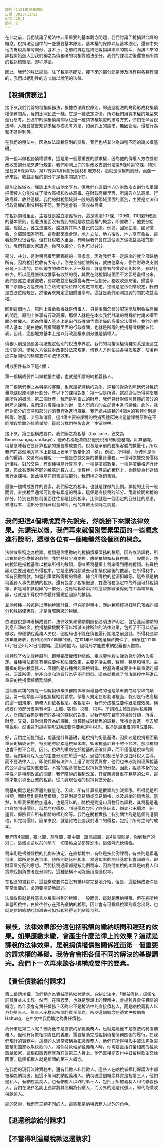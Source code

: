 ```yaml
---
課程：1121租稅法總論
日期：2023/11/12
周次：10_1
節次：2
---
```


在此之前，我們談論了稅法中非常重要的基本觀念問題，我們討論了稅捐與公課的概念，稅捐法治國中的一些重要基本原則，基本權的保障以及基本原則，還有中央地方財稅高權的劃分。基本上，之前的課程是講述稅捐與憲法的關系。而接下來的課程開始進入到我們稱之為債務法的稅捐實體法部分。我們的課程之後還會有所謂的稅捐稽徵法，即程序法。

因此，我們的稅法總論，除了稅捐基礎法，接下來的部分就是涉及所有與各稅有關的，我們以總則性的方式加以說明的法律。

## 【稅捐債務法】

接下來我們討論的稅捐債務法，根據依法課稅原則，即通過稅法的規範形成稅捐債權債務關系，我們比照民法一樣，它是一種法定之債。所以我們用請求權的類型來進行思考。民法中的債權債務關系也是一種請求權類型的思考方式，你們在學習民法時，大概會被告知請求權基礎思考方法，如契約上的請求，無因管理，侵權行為和不當得利等。

在我們的稅法中，因為依法課稅原則的關系，我們也將其分為四種不同的請求權基礎。

第一個叫做稅務債權請求，這是第一個最重要的請求權，因為他的債權人方依據財政收支劃分法來進行規定。我們剛剛上完的財政收支劃分法第8條和第12條，特別是在第8條第1項、第12條第1項有劃分國稅和地方稅，這就是債權的劃分。而進一步來說，收益高權的劃分才是根本關鍵所在。

原則上誰徵收，理論上也會由他來享有。但我們在這個地方的財政收支劃分法里面把債權人分別分成了徵收高權和收益高權。在財政高權里面，所謂的立法高權、行政高權、收益高權。我們的財稅領域與一般的高權領域里面的區別，主要是立法和行政高權的劃分稍有不同，我們還會有一個收益高權。

在稅捐領域里面，主要就是誰立法誰執行，這是憲法107條、109條、110條所確認的基本原則。但憲法里面沒有提到的就是收益高權的概念，即誰收了，他要分給誰。理論上，誰立法誰收，誰就將其納入自己的公庫。例如，國家立法、國家徵收、全部歸國家所有。這看起來很合理，地方立法、地方徵收、地方享有收益，這看起來也很合理。但在財稅收入里面，有時候我們會在這個地方做收益高權的劃分。我們有跟大家講過，你可以獨分，你也可以共分。

獨分、共分，是財稅高權里面獨特的一個概念，因為我們不一定誰收的就全部歸他所有。因為稅目稅收有大有小，你完全分給誰所有，就由他享有，往往財政收支劃分是不平均的。每個地方的條件都不太一樣嘛，就是會有的徵收到比較多，有點比較少。所以這種誰徵收誰享有收益的稅，其實在財稅領域里面不太容易畫得出來。我們是誰立法誰徵收，通常收益高權還會再做一個劃分。稅收收進來後，歸誰享有？那個地方還要再由立法或憲法位階的規定來規定。德國是憲法位階規定，我們是立法位階規定，然後再來規定這個歸誰享有。這就是我們剛剛提到的關於收益高權。

回到這個地方，原則上誰徵收誰就是債權人，只是後面怎樣分配還涉及到收益高權的問題。原則上誰享有行政高權，那個人就是在本次我們討論的稅捐給付請求權里面的債權人。因為債權人基本上是由行政機關代表所屬的高權公法團體，我們的債權人基本上是由他的高權團體里面的行政機關，也就是所謂的稅捐稽徵機關來代表。因此，這個地方基本上是以行政高權來劃分誰是債權人。

債務人則是通過各稅法規定個別的稅法來界定。我們的稅捐債權債務關系是通過立法切割的。債權人方依據財政劃分法來規定，債務人方則依據各稅法規定，然後再逐次展開他的構成要件和法律效果。

構成要件有以下這4個：

第一個構成要件叫做稅捐主體，也就是所謂的納稅義務人。

第二個我們稱之為稅捐的客體，也就是被課稅的對象。課稅的對象依照我們對稅按量能課稅原則進行劃分。有以下的課稅對象：第一個是所得，當然這個所得是指廣義所得的概念。第二個財產，我們是列舉式的財產，我們只針對個別具體的部分的財產來課稅，我們沒有廣義抽象的對一個人所擁有的全部資本進行課稅。此外，我們對部分的交易和部分的消費行為進行課稅。我們總共課稅的4個大的客體分別是所得、財產、交易和消費。這4個主要被課稅的稅捐客體反映出量能課稅原則在不同階段里面的經濟循環。這部分我們稍後會進一步做說明。

接下來，第三個構成要件，我們稱之為稅基（tax base，德文為 Bemessungsgrundlage），他的名稱是源自於他是稅捐的衡量基礎，計算基礎。稅基意味著它是計算稅額的重要構成要件。稅基是承前的稅捐客體的數量化，所以我們在這個地方基本上都加上表示了數量化的「額」，例如，所得額，財產則是財產的價額，交易有兩種稅——一種是依據交易的數量計量稅，一種叫依據交易價格計價稅。對於交易，有兩種稅基計算基準，一種是按照數量，一種是按價格進行計算，因此有兩種不同的稅基計算方式。消費稅，在目前的實務上，會轉變為針對銷售行為課稅。因此稅基在銷售這個部分，我們稱之為銷售額。

最後一個構成要件的要素，我們稱之為稅率，也就是課徵的比例。課稅的比例一般而言，直接稅里通常可能會有累進的稅率，這個是直接稅的部分。而屬於間接稅的部分，特別在銷售稅里面往往都是比例稅率，比例就是一個固定的百分比的意思。累進稅率，這部分會隨著稅基越高，他的課徵比例隨之調整。

我們把這4個構成要件先說完，然後接下來講法律效果。先講完以後，我們再來就個別要素里面的一些概念進行說明，這樣各位有一個總體然後個別的概念。
---

法律效果稱之為稅額。稅額是你應繳納的稅捐債權債務的數額。因為依法課稅，所以稅額是你應繳的數額。我們將其分為兩類：應納稅額和結算稅額。一般而言，應納稅額是指稅基乘以稅率所得的數額，意味著稅基乘上稅率得到應納稅額。結算稅額則主要出現在所得稅中，它是應納稅額減去可扣抵稅額後的數額。在所得稅中，常有預繳稅款，如營利事業所得稅的暫繳、綜合所得稅的就源扣繳等。這些都是納稅義務人事先繳納的稅款。還有包含了稅捐優惠、雙邊租稅協定中的外國可扣稅額等，都是可扣抵稅額的一部分。從應納稅額中扣除這些數額後得到的即為結算稅額，也就是所得稅中你最終需繳給國家的數額。

其他稅種一般都是以應納稅額計算，但在所得稅中，應納稅額經過扣除已預繳的部分和稅捐優惠後，才是實際應繳的稅額。

依法課稅意味著構成要件、法律效果和繳納期限都必須法律明定，包括遲延繳納的利息和滯納金。稅捐稽徵機關不可以增減法律所無的法律效果，包括了不可以期前徵收。即便納稅義務人欠稅，國稅局也不能在債務履行期限之前追討。所得稅通常按年度徵收，例如民國101年賺的錢，在101年已經滿足構成要件了，但應在102年5月1日至5月31日間繳納。這段時間內，國稅局才能要求納稅義務人繳款。

這體現了依法課稅原則，即稅捐債權債務關係、構成要件和法律效果均須依法規定。每種稅法都具有構成要件和法律效果，主要包括主體、客體、稅基和稅率。主體指的是納稅義務人，客體則是各種稅的課稅對象。稅基為構成要件中最重要的部分，涵蓋所得、財產交易和消費行為等不同類型。這些就構成了稅法課程中基礎且重要的稅捐債權債務關係。

這個要實踐的就是一個稅捐債權債務關係裡面最基礎的也是最重要的請求權的類型。第一個類型叫租稅債權給付請求。債權人規定在財劃法裡面，特別是行政高權的這一個規定。債務人則依各稅法。各稅法中，我們分成構成要件跟法律效果。構成要件的部分要素有4個，主體、客體、稅基、稅率。所謂的主體是指納稅義務人，所謂的客題是我們的各稅的課稅的對象，以我們現在目前的稅制分類，所得、財產、交易，跟對消費行為的課稅，消費轉成對銷售的課稅，我待會會進一步去解釋說明。然後第3個稅捐構成構成要件要素是叫稅基。稅基是最重要的構成要件。

好，我們之前提到過，稅基是計算基礎，是稅捐的衡量基礎，因此它是稅捐裡面最重要的構成要件。特別是對於累進稅率來說，如果稅基計算不對不合理，那麼稅額也會不對不合理。因此，稅改的重點在於稅基的正確計算，而不僅僅是稅率的調整。我們與財稅人士的主要分別在於這一點。過往的稅制改革多是由財稅人主導，而不是法律人士。即使偶爾有法律人士進了財稅委員會，他們也未必能夠理解稅基的公平合理性的重要性。不當的稅基會扭曲稅捐負擔的分配。因此，稅基本身的公平性才是稅制改革的關鍵。我們常說的稅制改革，其實應該著重在稅基的公平，這樣才能引導出正確的稅額，從而實現合理的稅捐負擔分配。

稅基的概念是指客體的數量化。因此，所有計算都是數額的加減乘除。所得就是所得額，而財產則是財產價額，交易則是交易額或交易價格，以及最後的銷售量。當然，如果我把關稅加進來，也是可以的。關稅是對進口貨物行為課稅，其稅基是進口貨物到港價格，稱為完稅價格。到港價格包括了許多因素，例如FOB價格、船運費、保險費和所有相關的權利金等。我們在關稅實務上特別關注的是這個到港價格，即完稅價格。簡單來說，就是貨物到達我們港口的價格，包括了所有之前的成本。

我們有4個關，臺北關、基隆關、臺中關，跟高雄關，這4個關就是，你到我們的港口，這個之前以前的所有一切價格全部都算進來。這個叫完稅價格。

稅率則是根據課稅的比例來決定。在直接稅中，有些是按比例課稅，有些則是累進稅率。綜所是累進稅率，營所則是比例稅率。累進稅率的設計基於社會國原則，即財富重分配的思想。而間接稅通常都是按比例稅率，因為間接稅的本質是納稅人和實際稅捐負擔者是分開的，這種結構不可能適用累進稅率。

在稅法的書籍中，這些構成要件並沒有被非常完整地介紹。但是，這些構成要件是非常重要的，必須要清楚地論述。

法律效果就是稅基乘以稅率得到的稅額，一般而言，這就是應納稅額。但在綜所稅和營所稅中，由於往往存在預先繳納的稅額，因此會有可扣抵稅額的概念出現，也就是你的應納稅額減去可扣抵稅額得到的結算稅額。

最後，法律效果部分還包括稅額的繳納期間和遲延的效果。如果應繳未繳，會產生什麼法律上的效果？這就是課稅的法律效果，是稅捐債權債務關係裡面第一個重要的請求權的基礎。我待會會把各個不同的解決的基礎講完。我們下一次再來談各項構成要件的要素。
---

## 【責任債務給付請求】

第二個請求權，我們稱之為責任債務給付請求。在制定法中，「責任債務」這個名詞其實並未出現。然而，在釋義學，也就是學說上的理解中，會提到與責任相關的概念。為什麼會有責任債務？因為它不是稅法中的直接債務人，而是納稅義務人以外的第三人。第三人承擔起相關的責任債務，所以這個概念在德文中被稱為Haftung，在中文中我們稱之為責任債務。

為什麼是第三人呢？因為他不是直接的納稅義務人，也就是說他不是直接的稅捐債務人，但他有負擔相關責任的義務，需要幫助完成稅捐債權債務關係的履行。在我們現行的實務中，這樣的人通常被稱為扣繳義務人，他們在所得稅法中被法定為需要幫助國家收取稅款的人。當你付款給納稅義務人時，你需要直接扣留相應的稅款繳給國家，這個扣繳義務就落在這第三人身上。他們直接從支付中扣留稅款並交給國家。這個扣繳人就是所謂的第三人概念。

在我們的現行法律實務中，還有代繳人和代徵人。這些人在納稅者權利保護法中都被稱為納稅者，但這不等同於納稅義務人。納稅者這個概念其實是指第三人，他們是私人，有納稅義務人，也有納稅人以外的第三人，包括了扣繳義務人和代繳義務人。我們在法律名詞上通常將其簡稱為代繳人，而另外的則是代徵人，即代為徵收稅款的人。

總的來說，我們有三類不同的人，這些都是納稅義務人以外的角色。

## 【退還稅款給付請求】

## 【不當得利溢繳稅款返還請求】
